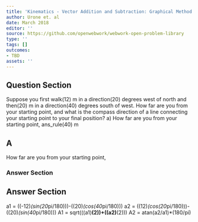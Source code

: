 ```yaml
---
title: 'Kinematics - Vector Addition and Subtraction: Graphical Method'
author: Urone et. al
date: March 2018
editor: ''
source: https://github.com/openwebwork/webwork-open-problem-library
type: ''
tags: []
outcomes:
- TBD
assets: ''
---
```


## Question Section 

Suppose you first walk(12) m in a direction(20) degrees west of north and then(20) m in a direction(40) degrees south of west. How far are you from your starting point, and what is the compass direction of a line connecting your starting point to your final position?
a) How far are you from your starting point,
ans_rule(40) m

## A
How far are you from your starting point,
### Answer Section


## Answer Section

a1 = ((-12)*(sin(20*pi/180)))-((20)*(cos(40*pi/180)))
a2 = ((12)*(cos(20*pi/180)))-((20)*(sin(40*pi/180)))
A1 = sqrt(((a1)**(2))+((a2)**(2)))
A2 = atan(a2/a1)*(180/pi)
